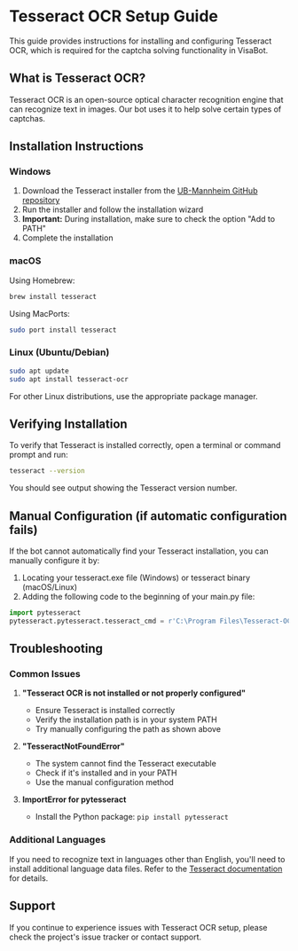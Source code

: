 # Tesseract OCR Setup Guide

This guide provides instructions for installing and configuring Tesseract OCR, which is required for the captcha solving functionality in VisaBot.

## What is Tesseract OCR?

Tesseract OCR is an open-source optical character recognition engine that can recognize text in images. Our bot uses it to help solve certain types of captchas.

## Installation Instructions

### Windows

1. Download the Tesseract installer from the [UB-Mannheim GitHub repository](https://github.com/UB-Mannheim/tesseract/wiki)
2. Run the installer and follow the installation wizard
3. **Important:** During installation, make sure to check the option "Add to PATH"
4. Complete the installation

### macOS

Using Homebrew:
```bash
brew install tesseract
```

Using MacPorts:
```bash
sudo port install tesseract
```

### Linux (Ubuntu/Debian)

```bash
sudo apt update
sudo apt install tesseract-ocr
```

For other Linux distributions, use the appropriate package manager.

## Verifying Installation

To verify that Tesseract is installed correctly, open a terminal or command prompt and run:

```bash
tesseract --version
```

You should see output showing the Tesseract version number.

## Manual Configuration (if automatic configuration fails)

If the bot cannot automatically find your Tesseract installation, you can manually configure it by:

1. Locating your tesseract.exe file (Windows) or tesseract binary (macOS/Linux)
2. Adding the following code to the beginning of your main.py file:

```python
import pytesseract
pytesseract.pytesseract.tesseract_cmd = r'C:\Program Files\Tesseract-OCR\tesseract.exe'  # Adjust path as needed
```

## Troubleshooting

### Common Issues

1. **"Tesseract OCR is not installed or not properly configured"**
   - Ensure Tesseract is installed correctly
   - Verify the installation path is in your system PATH
   - Try manually configuring the path as shown above

2. **"TesseractNotFoundError"**
   - The system cannot find the Tesseract executable
   - Check if it's installed and in your PATH
   - Use the manual configuration method

3. **ImportError for pytesseract**
   - Install the Python package: `pip install pytesseract`

### Additional Languages

If you need to recognize text in languages other than English, you'll need to install additional language data files. Refer to the [Tesseract documentation](https://github.com/tesseract-ocr/tesseract) for details.

## Support

If you continue to experience issues with Tesseract OCR setup, please check the project's issue tracker or contact support.